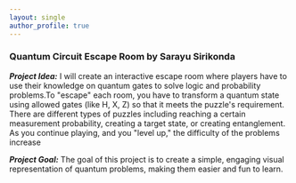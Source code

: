 ```yaml
---
layout: single
author_profile: true
---
```


### Quantum Circuit Escape Room by Sarayu Sirikonda

***Project Idea:***
I will create an interactive escape room where players have to use their knowledge on quantum gates to solve logic and probability problems.To "escape" each room, you have to transform a quantum state using allowed gates (like H, X, Z) so that it meets the puzzle's requirement. There are different types of puzzles including reaching a certain measurement probability, creating a target state, or creating entanglement. As you continue playing, and you "level up," the difficulty of the problems increase

***Project Goal:***
The goal of this project is to create a simple, engaging visual representation of quantum problems, making them easier and fun to learn.
